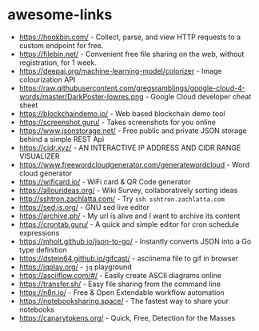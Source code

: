 # awesome-links

- https://hookbin.com/ - Collect, parse, and view HTTP requests to a custom endpoint for free.
- https://filebin.net/ - Convenient free file sharing on the web, without registration, for 1 week.
- https://deepai.org/machine-learning-model/colorizer - Image colourization API
- https://raw.githubusercontent.com/gregsramblings/google-cloud-4-words/master/DarkPoster-lowres.png - Google Cloud developer cheat sheet
- https://blockchaindemo.io/ - Web based blockchain demo tool
- https://screenshot.guru/ - Takes screenshots for you online
- https://www.jsonstorage.net/ - Free public and private JSON storage behind a simple REST Api
- https://cidr.xyz/ - AN INTERACTIVE IP ADDRESS AND CIDR RANGE VISUALIZER
- https://www.freewordcloudgenerator.com/generatewordcloud - Word cloud generator
- https://wificard.io/ - WiFi card & QR Code generator
- https://allourideas.org/ - Wiki Survey, collaboratively sorting ideas
- http://sshtron.zachlatta.com/ - Try `ssh sshtron.zachlatta.com`
- https://sed.js.org/ - GNU sed live editor
- https://archive.ph/ - My url is alive and I want to archive its content
- https://crontab.guru/ - A quick and simple editor for cron schedule expressions
- https://mholt.github.io/json-to-go/ - Instantly converts JSON into a Go type definition
- https://dstein64.github.io/gifcast/ - asciinema file to gif in browser
- https://jqplay.org/ - `jq` playground
- https://asciiflow.com/#/ - Easily create ASCII diagrams online
- https://transfer.sh/ - Easy file sharing from the command line
- https://n8n.io/ - Free & Open Extendable workflow automation
- https://notebooksharing.space/ - The fastest way to share your notebooks
- https://canarytokens.org/ - Quick, Free, Detection for the Masses
